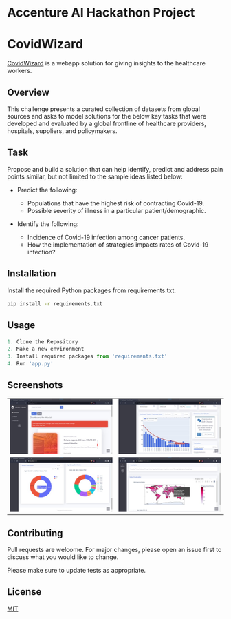 # Accenture AI Hackathon Project
# CovidWizard

[CovidWizard](https://covidwizard.azurewebsites.net/) is a webapp solution for giving insights to the healthcare workers.

## Overview

This challenge presents a curated collection of datasets from global sources and asks to model solutions for the below key tasks that were developed and evaluated by a global frontline of healthcare providers, hospitals, suppliers, and policymakers.

## Task

Propose and build a solution that can help identify, predict and address pain points similar, but not limited to the sample ideas listed below:

- Predict the following:  
  - Populations that have the highest risk of contracting Covid-19.
  - Possible severity of illness in a particular patient/demographic.  

- Identify the following:  
  - Incidence of Covid-19 infection among cancer patients.
  - How the implementation of strategies impacts rates of Covid-19 infection?

## Installation

Install the required Python packages from requirements.txt.

```bash
pip install -r requirements.txt
```

## Usage

```python
1. Clone the Repository 
2. Make a new environment 
3. Install required packages from 'requirements.txt'
4. Run 'app.py'
```
## Screenshots
|    |    |
| ---| ---|
|![Screenshot](static/assets/img/DemoSS/Picture1.jpg)| ![Screenshot](static/assets/img/DemoSS/Picture2.jpg) |
|![Screenshot](static/assets/img/DemoSS/Picture3.jpg)| ![Screenshot](static/assets/img/DemoSS/Picture4.jpg) |

## Contributing
Pull requests are welcome. For major changes, please open an issue first to discuss what you would like to change.

Please make sure to update tests as appropriate.

## License
[MIT](https://choosealicense.com/licenses/mit/)
